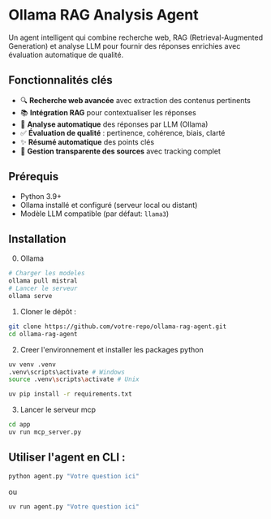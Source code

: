 # Ollama RAG Analysis Agent

Un agent intelligent qui combine recherche web, RAG (Retrieval-Augmented Generation) et analyse LLM pour fournir des réponses enrichies avec évaluation automatique de qualité.

## Fonctionnalités clés

- 🔍 **Recherche web avancée** avec extraction des contenus pertinents
- 📚 **Intégration RAG** pour contextualiser les réponses
- 🤖 **Analyse automatique** des réponses par LLM (Ollama)
- ✅ **Évaluation de qualité** : pertinence, cohérence, biais, clarté
- ✨ **Résumé automatique** des points clés
- 📝 **Gestion transparente des sources** avec tracking complet

## Prérequis

- Python 3.9+
- Ollama installé et configuré (serveur local ou distant)
- Modèle LLM compatible (par défaut: `llama3`)

## Installation

0. Ollama
```bash
# Charger les modeles
ollama pull mistral
# Lancer le serveur
ollama serve
```

1. Cloner le dépôt :
```bash
git clone https://github.com/votre-repo/ollama-rag-agent.git
cd ollama-rag-agent
```

2. Creer l'environnement et installer les packages python 
```bash
uv venv .venv
.venv\scripts\activate # Windows
source .venv\scripts\activate # Unix

uv pip install -r requirements.txt
```

3. Lancer le serveur mcp
```bash
cd app
uv run mcp_server.py
```
##   Utiliser l'agent en CLI :

```bash
python agent.py "Votre question ici"
```
ou 

```bash
uv run agent.py "Votre question ici"
```